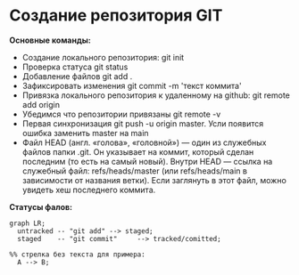 # Создание репозитория GIT

<b>Основные команды:</b>
<ul>
<li>Создание локального репозитория: git init</li>
<li>Проверка статуса git status</li>
<li>Добавление файлов git add .</li>
<li>Зафиксировать изменения git commit -m 'текст коммита'</li>
<li>Привязка локального репозитория к удаленному на github: git remote add origin <SSH-key></li>
<li>Убедимся что репозитории привязаны git remote -v</li>
<li>Первая синхронизация git push -u origin master. Усли появится ошибка заменить master на main</li>
<li>Файл HEAD (англ. «голова», «головной») — один из служебных файлов папки .git. Он указывает на коммит, который сделан последним (то есть на самый новый). Внутри HEAD — ссылка на служебный файл: refs/heads/master (или refs/heads/main в зависимости от названия ветки). Если заглянуть в этот файл, можно увидеть хеш последнего коммита.</li>
</ul>
<b>Статусы фалов:</b>

```mermaid
graph LR;
  untracked -- "git add" --> staged;
  staged    -- "git commit"     --> tracked/comitted;

%% стрелка без текста для примера: 
  A --> B;
``` 
